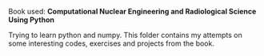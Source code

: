 Book used: **Computational Nuclear Engineering and Radiological Science Using Python**

Trying to learn python and numpy. This folder contains my attempts on some interesting codes, exercises and projects from the book.